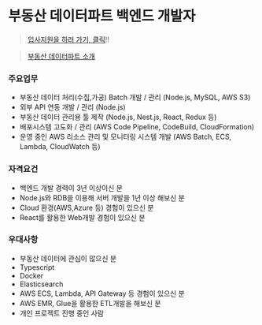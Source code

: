 # 부동산 데이터파트 백엔드 개발자

> [입사지원을 하러 가기, 클릭](https://zigbang.recruiter.co.kr/app/applicant/registResume)!!

> [부동산 데이터파트 소개](../DevBL.md)

### 주요업무

* 부동산 데이터 처리(수집,가공) Batch 개발 / 관리 (Node.js, MySQL, AWS S3)
* 외부 API 연동 개발 / 관리 (Node.js)
* 부동산 데이터 관리용 툴 제작 (Node.js, Nest.js, React, Redux 등)
* 배포시스템 고도화 / 관리 (AWS Code Pipeline, CodeBuild, CloudFormation)
* 운영 중인 AWS 리소스 관리 및 모니터링 시스템 개발 (AWS Batch, ECS, Lambda, CloudWatch 등)

### 자격요건

* 백엔드 개발 경력이 3년 이상이신 분
* Node.js와 RDB을 이용해 서버 개발을 1년 이상 해보신 분 
* Cloud 환경(AWS,Azure 등) 경험이 있으신 분
* React를 활용한 Web개발 경험이 있으신 분
	
### 우대사항

* 부동산 데이터에 관심이 많으신 분
* Typescript
* Docker
* Elasticsearch
* AWS ECS, Lambda, API Gateway 등 경험이 있으신 분
* AWS EMR, Glue을 활용한 ETL개발을 해보신 분
* 개인 프로젝트 진행 중인 사람
